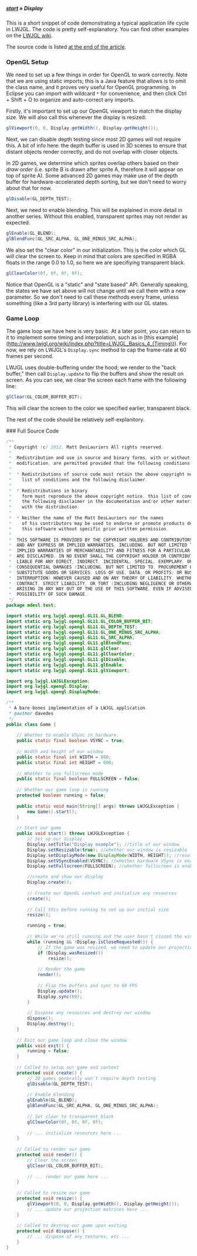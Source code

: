 ##### [start](https://github.com/mattdesl/lwjgl-basics/wiki) » Display

This is a short snippet of code demonstrating a typical application life cycle in LWJGL. The code is pretty self-explanatory. You can find other examples on the [LWJGL wiki](http://www.lwjgl.org/wiki/index.php?title=Main_Page).

The source code is listed [at the end of the article](#Source).

### OpenGL Setup

We need to set up a few things in order for OpenGL to work correctly. Note that we are using static imports; this is a Java feature that allows is to omit the class name, and it proves very useful for OpenGL programming. In Eclipse you can import with wildcard `*` for convenience, and then click Ctrl + Shift + O to organize and auto-correct any imports.

Firstly, it's important to set up our OpenGL viewport to match the display size. We will also call this whenever the display is resized:
```java
glViewport(0, 0, Display.getWidth(), Display.getHeight());
```

Next, we can disable depth testing since most 2D games will not require this. A bit of info here: the depth buffer is used in 3D scenes to ensure that distant objects render correctly, and do not overlap with closer objects. 

In 2D games, we determine which sprites overlap others based on their *draw order* (i.e. sprite B is drawn after sprite A, therefore it will appear on top of sprite A). Some advanced 2D games may make use of the depth buffer for hardware-accelerated depth sorting, but we don't need to worry about that for now.

```java
glDisable(GL_DEPTH_TEST);
```

Next, we need to enable blending. This will be explained in more detail in another series.
Without this enabled, transparent sprites may not render as expected.

```java
glEnable(GL_BLEND);
glBlendFunc(GL_SRC_ALPHA, GL_ONE_MINUS_SRC_ALPHA);
```

We also set the "clear color" in our initialization. This is the color which GL will clear the 
screen to. Keep in mind that colors are specified in RGBA floats in the range 0.0 to 1.0, so here we are specifiying transparent black.
```java
glClearColor(0f, 0f, 0f, 0f);
```

Notice that OpenGL is a "static" and "state based" API. Generally speaking, the states we have set above will not change until we call them with a new parameter. So we don't need to call these methods every frame, unless something (like a 3rd party library) is interfering with our GL states.

### Game Loop

The game loop we have here is very basic. At a later point, you can return to it to implement some timing and interpolation,
such as in [this example](http://www.lwjgl.org/wiki/index.php?title=LWJGL_Basics_4_(Timing\)). For now, we rely on LWJGL's
`Display.sync` method to cap the frame-rate at 60 frames per second. 

LWJGL uses double-buffering under the hood; we render to the "back buffer,"
then call `Display.update` to flip the buffers and show the result on screen. As you can see,
we clear the screen each frame with the following line:
```java
glClear(GL_COLOR_BUFFER_BIT);
```

This will clear the screen to the color we specified earlier, transparent black.

The rest of the code should be relatively self-explanitory.

<a name="Source" />
### Full Source Code

```java
/**
 * Copyright (c) 2012, Matt DesLauriers All rights reserved.
 *
 *	Redistribution and use in source and binary forms, with or without
 *	modification, are permitted provided that the following conditions are met: 
 *
 *	* Redistributions of source code must retain the above copyright notice, this
 *	  list of conditions and the following disclaimer. 
 *
 *	* Redistributions in binary
 *	  form must reproduce the above copyright notice, this list of conditions and
 *	  the following disclaimer in the documentation and/or other materials provided
 *	  with the distribution. 
 *
 *	* Neither the name of the Matt DesLauriers nor the names
 *	  of his contributors may be used to endorse or promote products derived from
 *	  this software without specific prior written permission.
 *
 *	THIS SOFTWARE IS PROVIDED BY THE COPYRIGHT HOLDERS AND CONTRIBUTORS "AS IS"
 *	AND ANY EXPRESS OR IMPLIED WARRANTIES, INCLUDING, BUT NOT LIMITED TO, THE
 *	IMPLIED WARRANTIES OF MERCHANTABILITY AND FITNESS FOR A PARTICULAR PURPOSE
 *	ARE DISCLAIMED. IN NO EVENT SHALL THE COPYRIGHT HOLDER OR CONTRIBUTORS BE
 *	LIABLE FOR ANY DIRECT, INDIRECT, INCIDENTAL, SPECIAL, EXEMPLARY, OR
 *	CONSEQUENTIAL DAMAGES (INCLUDING, BUT NOT LIMITED TO, PROCUREMENT OF
 *	SUBSTITUTE GOODS OR SERVICES; LOSS OF USE, DATA, OR PROFITS; OR BUSINESS
 *	INTERRUPTION) HOWEVER CAUSED AND ON ANY THEORY OF LIABILITY, WHETHER IN
 *	CONTRACT, STRICT LIABILITY, OR TORT (INCLUDING NEGLIGENCE OR OTHERWISE)
 *	ARISING IN ANY WAY OUT OF THE USE OF THIS SOFTWARE, EVEN IF ADVISED OF THE
 *	POSSIBILITY OF SUCH DAMAGE.
 */
package mdesl.test;

import static org.lwjgl.opengl.GL11.GL_BLEND;
import static org.lwjgl.opengl.GL11.GL_COLOR_BUFFER_BIT;
import static org.lwjgl.opengl.GL11.GL_DEPTH_TEST;
import static org.lwjgl.opengl.GL11.GL_ONE_MINUS_SRC_ALPHA;
import static org.lwjgl.opengl.GL11.GL_SRC_ALPHA;
import static org.lwjgl.opengl.GL11.glBlendFunc;
import static org.lwjgl.opengl.GL11.glClear;
import static org.lwjgl.opengl.GL11.glClearColor;
import static org.lwjgl.opengl.GL11.glDisable;
import static org.lwjgl.opengl.GL11.glEnable;
import static org.lwjgl.opengl.GL11.glViewport;

import org.lwjgl.LWJGLException;
import org.lwjgl.opengl.Display;
import org.lwjgl.opengl.DisplayMode;

/**
 * A bare-bones implementation of a LWJGL application.
 * @author davedes
 */
public class Game {
	
	// Whether to enable VSync in hardware.
	public static final boolean VSYNC = true;
	
	// Width and height of our window
	public static final int WIDTH = 800;
	public static final int HEIGHT = 600;
	
	// Whether to use fullscreen mode
	public static final boolean FULLSCREEN = false;
	
	// Whether our game loop is running
	protected boolean running = false;
	
	public static void main(String[] args) throws LWJGLException {
		new Game().start();
	}
	
	// Start our game
	public void start() throws LWJGLException {
		// Set up our display 
		Display.setTitle("Display example"); //title of our window
		Display.setResizable(true); //whether our window is resizable
		Display.setDisplayMode(new DisplayMode(WIDTH, HEIGHT)); //resolution of our display
		Display.setVSyncEnabled(VSYNC); //whether hardware VSync is enabled
		Display.setFullscreen(FULLSCREEN); //whether fullscreen is enabled

		//create and show our display
		Display.create();
		
		// Create our OpenGL context and initialize any resources
		create();
		
		// Call this before running to set up our initial size
		resize();

		running = true;
		
		// While we're still running and the user hasn't closed the window... 
		while (running && !Display.isCloseRequested()) {
			// If the game was resized, we need to update our projection
			if (Display.wasResized())
				resize();
			
			// Render the game
			render();
			
			// Flip the buffers and sync to 60 FPS
			Display.update();
			Display.sync(60);
		}
		
		// Dispose any resources and destroy our window
		dispose();
		Display.destroy();
	}
	
	// Exit our game loop and close the window
	public void exit() {
		running = false;
	}
	
	// Called to setup our game and context
	protected void create() {
		// 2D games generally won't require depth testing 
		glDisable(GL_DEPTH_TEST);
		
		// Enable blending
		glEnable(GL_BLEND);
		glBlendFunc(GL_SRC_ALPHA, GL_ONE_MINUS_SRC_ALPHA);
		
		// Set clear to transparent black
		glClearColor(0f, 0f, 0f, 0f);
				
		// ... initialize resources here ...
	}
	
	// Called to render our game
	protected void render() {
		// Clear the screen
		glClear(GL_COLOR_BUFFER_BIT);
		
		// ... render our game here ...
	}
	
	// Called to resize our game
	protected void resize() {
		glViewport(0, 0, Display.getWidth(), Display.getHeight());
		// ... update our projection matrices here ...
	}
	
	// Called to destroy our game upon exiting
	protected void dispose() {
		// ... dispose of any textures, etc ...
	}
}
```